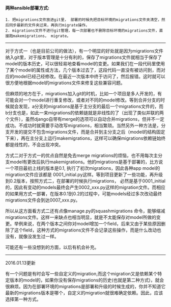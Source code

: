 #### 两种ansible部署方式:

    1. 把migrations文件放进git里， 部署的时候先把目标环境的migrations文件夹清空，然后同步最新的文件夹过来，再执行migrate操作。
    2. migrations文件不进行git管理，每一次部署也不删除目标环境的migrations文件，直接跑makemigrations， migrate。

----

对于方式一（也是目前公司的做法），有一个明显的好处就是因为migrations文件纳入git里，对于版本管理是十分有利的，保存了migrations文件就相当于保存了model的版本历史，可以很轻易地查看model的变更。如果我们在一段代码里使用了某个model的属性或方法，几个版本过去了，这段代码一直没有被访问到，而对应的model已经己经修改。在最近一次版本中终于访问了，然后报错。这时就可以很方便地根据model的migrations文件来修复这些兼容问题。

但麻烦的地方在于，migrations加入git的时机，比如一个项目是多人开发的，有可能会对一个model进行重复修改，或者对不同的model修改。等到合并分支的时候就会发现，a分支的migrations是基于主分支的最后一个migrations文件的，而b分支也是，如此一来migrations的依赖链就是非线性的了（出现了类似并联的两个文件），虽然django自带有merge的选项可以自动合并migrations，但并不一定成功。不成功时就需要手动改写migrations，相当繁琐。当然另外一种方法是，分支开发的提交不包含migrations文件，而是合并到主分支之后（model的结构固定下来），再在主分支上运行makemigrations，这样可以确保migrations依赖链始终都是线性的，不会出现冲突。

方式二对于方式一的优点自然是免去merge migrations的烦恼，也不用每次主分支model有更改后执行makemigrations。他的migrations是基于部署的，比方说一个项目最初上线的版本是0.1, 执行了初次migrations，因此各种app model的migration文件应该都是 0001_initial.py这样。等到项目更新了一些功能，再升级到0.2版本，按照方式二，在部署的时候执行migrations， 必然是基于0001_initial的，因此有变动的models最终会产生0002_xxx.py这样的migration文件。而相应的如果用方式一部署，在版本0.1到0.2的过程中，可能models经过多次改动最终migrations文件会到达0007_xxx.py。

所以从这方面看方式二还有点像manage.py的squashmigrations 命令，能够缩减migrations文件。这样一来缺点也相当明显，就是不太能保存对model所做的变更。举例来说，在两个版本之间你对model增加一个field，后来又由于某些原因删除了这个field，这种方式的migrations文件不会记录这些操作，而是什么改动也没有，就像没发生过一样。

可能还有一些没想到的方面，以后有机会补充。

----

2016.01.13更新

有一个问题是有时会写一些自定义的migration,而这个migration又是依赖某个特定版本的model的，如果你没有保存migrations的历史(也就是第二种方式)，就会很麻烦。因为在部署环境的migrations是部署和升级的时候生成的，你并不知道它最新的migrations版本是哪个，自定义的migration就很难确定依赖。因此，应该选择第一种方式。
